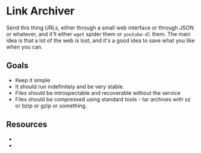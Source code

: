 # Link Archiver

Send this thing URLs, either through a small web interface or through JSON or whatever, and it'll either `wget` spider them or `youtube-dl` them. The main idea is that a lot of the web is lost, and it's a good idea to save what you like when you can.

## Goals

* Keep it simple
* It should run indefinitely and be very stable.
* Files should be introspectable and recoverable without the service
* Files should be compressed using standard tools - tar archives with xz or bzip or gzip or something.

## Resources

* [](http://sircmpwn.github.io/2017/06/19/Archive-it-or-miss-it.html)
* [](https://www.gwern.net/Archiving-URLs)
